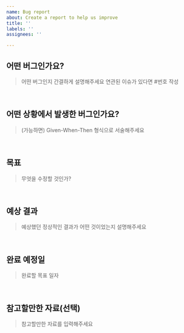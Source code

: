 ```yaml
---
name: Bug report
about: Create a report to help us improve
title: ''
labels: ''
assignees: ''

---
```


## 어떤 버그인가요?
> 어떤 버그인지 간결하게 설명해주세요
> 연관된 이슈가 있다면 #번호 작성

<br>

## 어떤 상황에서 발생한 버그인가요?
> (가능하면) Given-When-Then 형식으로 서술해주세요

<br>

## 목표
> 무엇을 수정할 것인가?

<br>

## 예상 결과
> 예상했던 정상적인 결과가 어떤 것이었는지 설명해주세요

<br>

## 완료 예정일
> 완료할 목표 일자

<br>

## 참고할만한 자료(선택)
> 참고할만한 자료를 입력해주세요

